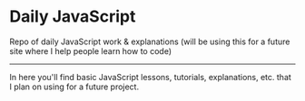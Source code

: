 # Daily JavaScript
Repo of daily JavaScript work &amp; explanations (will be using this for a future site where I help people learn how to code)

___________________

In here you'll find basic JavaScript lessons, tutorials, explanations, etc. that I plan on using for a future project. 
